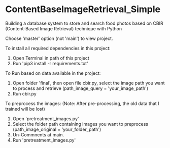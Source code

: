 # ContentBaseImageRetrieval_Simple
Building a database system to store and search food photos based on CBIR (Content-Based Image Retrieval) technique with Python

Choose 'master' option (not 'main') to view project.

To install all required dependencies in this project:
  1. Open Terminal in path of this project
  2. Run 'pip3 install -r requirements.txt'
  

To Run based on data available in the project:
  1. Open folder 'final', then open file cbir.py, select the image path you want to process and retrieve (path_image_query = 'your_image_path')
  2. Run cbir.py
  
  
To preprocess the images:
  (Note: After pre-processing, the old data that I trained will be lost)
  1. Open 'pretreatment_images.py'
  2. Select the folder path containing images you want to preprocess (path_image_original  = 'your_folder_path')
  3. Un-Commnents at main.
  4. Run 'pretreatment_images.py'
  
